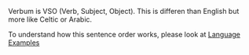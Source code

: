 Verbum is VSO (Verb, Subject, Object). This is differen than English but more like Celtic or Arabic.  

To understand how this sentence order works, please look at [Language Examples](Language-Examples.md) 
